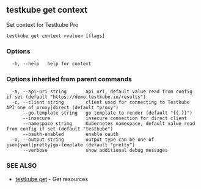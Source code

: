 ## testkube get context

Set context for Testkube Pro

```
testkube get context <value> [flags]
```

### Options

```
  -h, --help   help for context
```

### Options inherited from parent commands

```
  -a, --api-uri string       api uri, default value read from config if set (default "https://demo.testkube.io/results")
  -c, --client string        client used for connecting to Testkube API one of proxy|direct (default "proxy")
      --go-template string   go template to render (default "{{.}}")
      --insecure             insecure connection for direct client
      --namespace string     Kubernetes namespace, default value read from config if set (default "testkube")
      --oauth-enabled        enable oauth
  -o, --output string        output type can be one of json|yaml|pretty|go-template (default "pretty")
      --verbose              show additional debug messages
```

### SEE ALSO

* [testkube get](testkube_get.md)	 - Get resources

